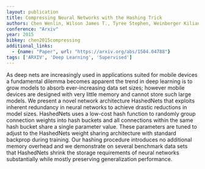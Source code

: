 ```yaml
---
layout: publication
title: Compressing Neural Networks with the Hashing Trick
authors: Chen Wenlin, Wilson James T., Tyree Stephen, Weinberger Kilian Q., Chen Yixin
conference: "Arxiv"
year: 2015
bibkey: chen2015compressing
additional_links:
  - {name: "Paper", url: "https://arxiv.org/abs/1504.04788"}
tags: ['ARXIV', 'Deep Learning', 'Supervised']
---
```

As deep nets are increasingly used in applications suited for mobile devices a fundamental dilemma becomes apparent the trend in deep learning is to grow models to absorb ever-increasing data set sizes; however mobile devices are designed with very little memory and cannot store such large models. We present a novel network architecture HashedNets that exploits inherent redundancy in neural networks to achieve drastic reductions in model sizes. HashedNets uses a low-cost hash function to randomly group connection weights into hash buckets and all connections within the same hash bucket share a single parameter value. These parameters are tuned to adjust to the HashedNets weight sharing architecture with standard backprop during training. Our hashing procedure introduces no additional memory overhead and we demonstrate on several benchmark data sets that HashedNets shrink the storage requirements of neural networks substantially while mostly preserving generalization performance.
